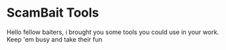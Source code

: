 # ScamBait Tools
Hello fellow baiters, i brought you some tools you could use in your work. Keep 'em busy and take their fun
